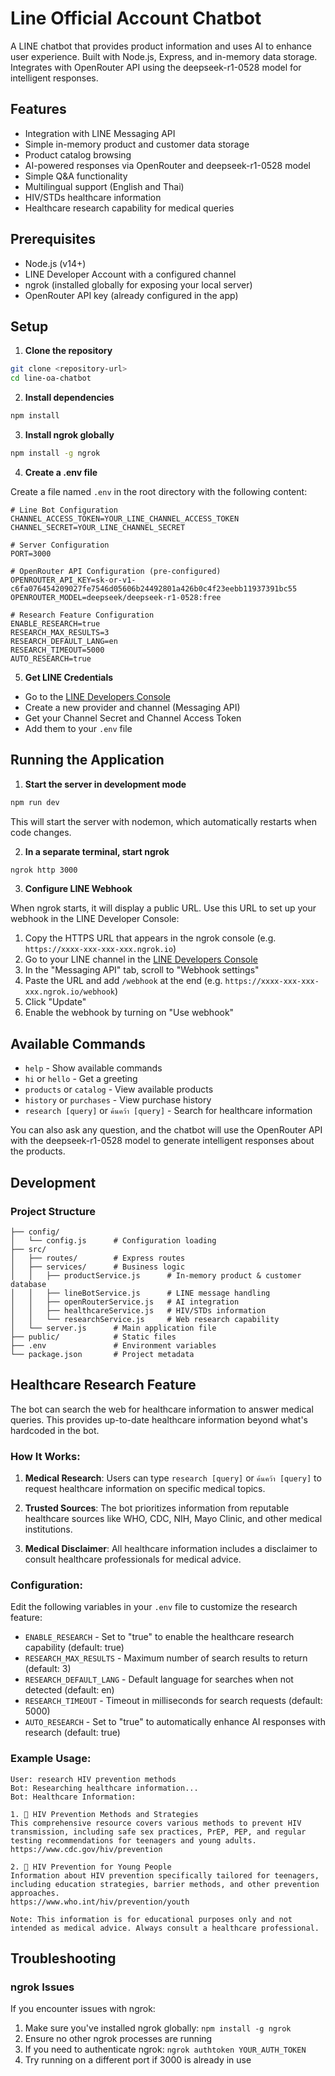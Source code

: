 # Line Official Account Chatbot

A LINE chatbot that provides product information and uses AI to enhance user experience. Built with Node.js, Express, and in-memory data storage. Integrates with OpenRouter API using the deepseek-r1-0528 model for intelligent responses.

## Features

- Integration with LINE Messaging API
- Simple in-memory product and customer data storage
- Product catalog browsing
- AI-powered responses via OpenRouter and deepseek-r1-0528 model
- Simple Q&A functionality
- Multilingual support (English and Thai)
- HIV/STDs healthcare information
- Healthcare research capability for medical queries

## Prerequisites

- Node.js (v14+)
- LINE Developer Account with a configured channel
- ngrok (installed globally for exposing your local server)
- OpenRouter API key (already configured in the app)

## Setup

1. **Clone the repository**

```bash
git clone <repository-url>
cd line-oa-chatbot
```

2. **Install dependencies**

```bash
npm install
```

3. **Install ngrok globally**

```bash
npm install -g ngrok
```

4. **Create a .env file**

Create a file named `.env` in the root directory with the following content:

```
# Line Bot Configuration
CHANNEL_ACCESS_TOKEN=YOUR_LINE_CHANNEL_ACCESS_TOKEN
CHANNEL_SECRET=YOUR_LINE_CHANNEL_SECRET

# Server Configuration
PORT=3000

# OpenRouter API Configuration (pre-configured)
OPENROUTER_API_KEY=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
OPENROUTER_MODEL=deepseek/deepseek-r1-0528:free

# Research Feature Configuration
ENABLE_RESEARCH=true
RESEARCH_MAX_RESULTS=3
RESEARCH_DEFAULT_LANG=en
RESEARCH_TIMEOUT=5000
AUTO_RESEARCH=true
```

5. **Get LINE Credentials**

- Go to the [LINE Developers Console](https://developers.line.biz/console/)
- Create a new provider and channel (Messaging API)
- Get your Channel Secret and Channel Access Token
- Add them to your `.env` file

## Running the Application

1. **Start the server in development mode**

```bash
npm run dev
```

This will start the server with nodemon, which automatically restarts when code changes.

2. **In a separate terminal, start ngrok**

```bash
ngrok http 3000
```

3. **Configure LINE Webhook**

When ngrok starts, it will display a public URL. Use this URL to set up your webhook in the LINE Developer Console:

1. Copy the HTTPS URL that appears in the ngrok console (e.g. `https://xxxx-xxx-xxx-xxx.ngrok.io`)
2. Go to your LINE channel in the [LINE Developers Console](https://developers.line.biz/console/)
3. In the "Messaging API" tab, scroll to "Webhook settings"
4. Paste the URL and add `/webhook` at the end (e.g. `https://xxxx-xxx-xxx-xxx.ngrok.io/webhook`)
5. Click "Update"
6. Enable the webhook by turning on "Use webhook"

## Available Commands

- `help` - Show available commands
- `hi` or `hello` - Get a greeting
- `products` or `catalog` - View available products
- `history` or `purchases` - View purchase history
- `research [query]` or `ค้นคว้า [query]` - Search for healthcare information

You can also ask any question, and the chatbot will use the OpenRouter API with the deepseek-r1-0528 model to generate intelligent responses about the products.

## Development

### Project Structure

```
├── config/
│   └── config.js      # Configuration loading
├── src/
│   ├── routes/        # Express routes
│   ├── services/      # Business logic
│   │   ├── productService.js      # In-memory product & customer database
│   │   ├── lineBotService.js      # LINE message handling
│   │   ├── openRouterService.js   # AI integration
│   │   ├── healthcareService.js   # HIV/STDs information
│   │   └── researchService.js     # Web research capability
│   └── server.js      # Main application file
├── public/            # Static files
├── .env               # Environment variables
└── package.json       # Project metadata
```

## Healthcare Research Feature

The bot can search the web for healthcare information to answer medical queries. This provides up-to-date healthcare information beyond what's hardcoded in the bot.

### How It Works:

1. **Medical Research**: Users can type `research [query]` or `ค้นคว้า [query]` to request healthcare information on specific medical topics.

2. **Trusted Sources**: The bot prioritizes information from reputable healthcare sources like WHO, CDC, NIH, Mayo Clinic, and other medical institutions.

3. **Medical Disclaimer**: All healthcare information includes a disclaimer to consult healthcare professionals for medical advice.

### Configuration:

Edit the following variables in your `.env` file to customize the research feature:

- `ENABLE_RESEARCH` - Set to "true" to enable the healthcare research capability (default: true)
- `RESEARCH_MAX_RESULTS` - Maximum number of search results to return (default: 3)
- `RESEARCH_DEFAULT_LANG` - Default language for searches when not detected (default: en)
- `RESEARCH_TIMEOUT` - Timeout in milliseconds for search requests (default: 5000)
- `AUTO_RESEARCH` - Set to "true" to automatically enhance AI responses with research (default: true)

### Example Usage:

```
User: research HIV prevention methods
Bot: Researching healthcare information...
Bot: Healthcare Information:

1. 🏥 HIV Prevention Methods and Strategies
This comprehensive resource covers various methods to prevent HIV transmission, including safe sex practices, PrEP, PEP, and regular testing recommendations for teenagers and young adults.
https://www.cdc.gov/hiv/prevention

2. 🏥 HIV Prevention for Young People
Information about HIV prevention specifically tailored for teenagers, including education strategies, barrier methods, and other prevention approaches.
https://www.who.int/hiv/prevention/youth

Note: This information is for educational purposes only and not intended as medical advice. Always consult a healthcare professional.
```

## Troubleshooting

### ngrok Issues

If you encounter issues with ngrok:

1. Make sure you've installed ngrok globally: `npm install -g ngrok`
2. Ensure no other ngrok processes are running
3. If you need to authenticate ngrok: `ngrok authtoken YOUR_AUTH_TOKEN`
4. Try running on a different port if 3000 is already in use 